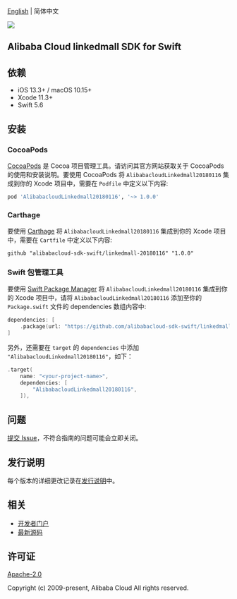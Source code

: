 [English](README.md) | 简体中文

![](https://aliyunsdk-pages.alicdn.com/icons/AlibabaCloud.svg)

## Alibaba Cloud linkedmall SDK for Swift

## 依赖

- iOS 13.3+ / macOS 10.15+
- Xcode 11.3+
- Swift 5.6

## 安装

### CocoaPods

[CocoaPods](https://cocoapods.org) 是 Cocoa 项目管理工具。请访问其官方网站获取关于 CocoaPods 的使用和安装说明。要使用 CocoaPods 将 `AlibabacloudLinkedmall20180116` 集成到你的 Xcode 项目中，需要在 `Podfile` 中定义以下内容:

```ruby
pod 'AlibabacloudLinkedmall20180116', '~> 1.0.0'
```

### Carthage

要使用 [Carthage](https://github.com/Carthage/Carthage) 将 `AlibabacloudLinkedmall20180116` 集成到你的 Xcode 项目中，需要在 `Cartfile` 中定义以下内容:

```ogdl
github "alibabacloud-sdk-swift/linkedmall-20180116" "1.0.0"
```

### Swift 包管理工具

要使用 [Swift Package Manager](https://swift.org/package-manager/) 将 `AlibabacloudLinkedmall20180116` 集成到你的 Xcode 项目中，请将 `AlibabacloudLinkedmall20180116` 添加至你的 `Package.swift` 文件的 dependencies 数组内容中:

```swift
dependencies: [
    .package(url: "https://github.com/alibabacloud-sdk-swift/linkedmall-20180116.git", from: "1.0.0")
]
```

另外，还需要在 `target` 的 `dependencies` 中添加 `"AlibabacloudLinkedmall20180116"`，如下：

```swift
.target(
    name: "<your-project-name>",
    dependencies: [
        "AlibabacloudLinkedmall20180116",
    ]),
```

## 问题

[提交 Issue](https://github.com/alibabacloud-sdk-swift/linkedmall-20180116/issues/new)，不符合指南的问题可能会立即关闭。

## 发行说明

每个版本的详细更改记录在[发行说明](./ChangeLog.txt)中。

## 相关

* [开发者门户](https://next.api.aliyun.com/home)
* [最新源码](https://github.com/alibabacloud-sdk-swift/linkedmall-20180116)

## 许可证

[Apache-2.0](http://www.apache.org/licenses/LICENSE-2.0)

Copyright (c) 2009-present, Alibaba Cloud All rights reserved.
